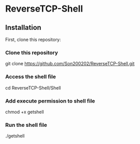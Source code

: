 # ReverseTCP-Shell

## Installation

First, clone this repository:

### Clone this repository
git clone https://github.com/Son200202/ReverseTCP-Shell.git 

### Access the shell file
cd ReverseTCP-Shell/Shell

### Add execute permission to shell file 
chmod +x getshell

### Run the shell file
./getshell


